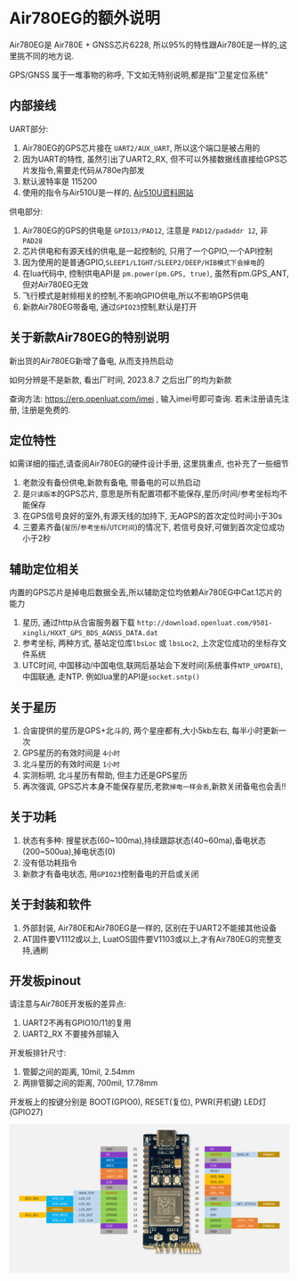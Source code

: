 # Air780EG的额外说明

Air780EG是 Air780E + GNSS芯片6228, 所以95%的特性跟Air780E是一样的,这里挑不同的地方说.

GPS/GNSS 属于一堆事物的称呼, 下文如无特别说明,都是指"卫星定位系统"

## 内部接线

UART部分:
1. Air780EG的GPS芯片接在  `UART2/AUX_UART`, 所以这个端口是被占用的
2. 因为UART的特性, 虽然引出了UART2_RX, 但不可以外接数据线直接给GPS芯片发指令,需要走代码从780e内部发
3. 默认波特率是 115200
4. 使用的指令与Air510U是一样的, [Air510U资料网站](https://air510u.cn)

供电部分:
1. Air780EG的GPS的供电是 `GPIO13/PAD12`, 注意是 `PAD12/padaddr 12`, 非 `PAD28`
2. 芯片供电和有源天线的供电,是一起控制的, 只用了一个GPIO,一个API控制
3. 因为使用的是普通GPIO,`SLEEP1/LIGHT/SLEEP2/DEEP/HIB模式下会掉电`的
4. 在lua代码中, 控制供电API是 `pm.power(pm.GPS, true)`, 虽然有pm.GPS_ANT,但对Air780EG无效
5. 飞行模式是射频相关的控制,不影响GPIO供电,所以不影响GPS供电
6. 新款Air780EG带备电, 通过`GPIO23`控制,默认是打开

## 关于新款Air780EG的特别说明

新出货的Air780EG新增了备电, 从而支持热启动

如何分辨是不是新款, 看出厂时间, 2023.8.7 之后出厂的均为新款

查询方法: https://erp.openluat.com/imei , 输入imei号即可查询. 若未注册请先注册, 注册是免费的.

## 定位特性

如需详细的描述,请查阅Air780EG的硬件设计手册, 这里挑重点, 也补充了一些细节

1. 老款没有备份供电,新款有备电, 带备电的可以热启动
2. 是`只读版本`的GPS芯片, 意思是所有配置项都不能保存,星历/时间/参考坐标均不能保存
3. 在GPS信号良好的室外,有源天线的加持下, 无AGPS的首次定位时间小于30s
4. 三要素齐备(`星历`/`参考坐标`/`UTC时间`)的情况下, 若信号良好,可做到首次定位成功小于2秒

## 辅助定位相关

内置的GPS芯片是掉电后数据全丢,所以辅助定位均依赖Air780EG中Cat.1芯片的能力

1. 星历, 通过http从合宙服务器下载 `http://download.openluat.com/9501-xingli/HXXT_GPS_BDS_AGNSS_DATA.dat`
2. 参考坐标, 两种方式, 基站定位库`lbsLoc` 或 `lbsLoc2`, 上次定位成功的坐标存文件系统
3. UTC时间, 中国移动/中国电信,联网后基站会下发时间(系统事件`NTP_UPDATE`), 中国联通, 走NTP. 例如lua里的API是`socket.sntp()`

## 关于星历

1. 合宙提供的星历是GPS+北斗的, 两个星座都有,大小5kb左右, 每半小时更新一次
2. GPS星历的有效时间是 `4小时`
3. 北斗星历的有效时间是 `1小时`
4. 实测标明, 北斗星历有帮助, 但主力还是GPS星历
5. 再次强调, GPS芯片本身不能保存星历,老款`掉电一样会丢`,新款关闭备电也会丢!!

## 关于功耗

1. 状态有多种: 搜星状态(60~100ma),持续跟踪状态(40~60ma),备电状态(200~500ua),掉电状态(0)
2. 没有低功耗指令
3. 新款才有备电状态, 用`GPIO23`控制备电的开启或关闭

## 关于封装和软件

1. 外部封装, Air780E和Air780EG是一样的, 区别在于UART2不能接其他设备
2. AT固件要V1112或以上, LuatOS固件要V1103或以上,才有Air780EG的完整支持,通刷

## 开发板pinout

请注意与Air780E开发板的差异点:
1. UART2不再有GPIO10/11的复用
2. UART2_RX 不要接外部输入

开发板排针尺寸:
1. 管脚之间的距离, 10mil, 2.54mm
2. 两排管脚之间的距离, 700mil, 17.78mm

开发板上的按键分别是 BOOT(GPIO0), RESET(复位), PWR(开机键) LED灯(GPIO27)

![](pinout_780eg.png)
